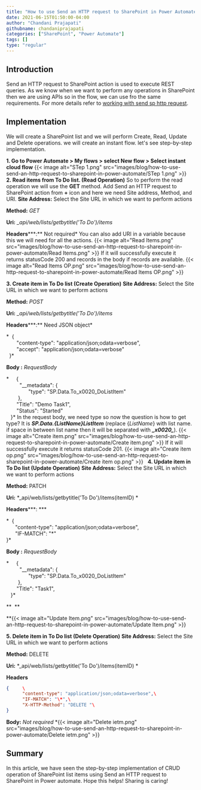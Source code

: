 ```yaml
---
title: "How to use Send an HTTP request to SharePoint in Power Automate?"
date: 2021-06-15T01:50:00-04:00
author: "Chandani Prajapati"
githubname: chandaniprajapati
categories: ["SharePoint", "Power Automate"]
tags: []
type: "regular"
---
```


## Introduction 

Send an HTTP request to SharePoint action is used to execute REST
queries. As we know when we want to perform any operations in SharePoint
then we are using APIs so in the flow, we can use fro the same
requirements.
For more details refer to
[working with send sp http request](https://docs.microsoft.com/sharepoint/dev/business-apps/power-automate/guidance/working-with-send-sp-http-request).

## Implementation 

We will create a SharePoint list and we will perform Create, Read,
Update and Delete operations. we will create an instant flow. let's see
step-by-step implementation.
 

**1. Go to Power Automate \> My flows \> select  New flow \> Select
instant cloud flow**
{{< image alt="STep 1.png" src="images/blog/how-to-use-send-an-http-request-to-sharepoint-in-power-automate/STep 1.png" >}}
 
**2. Read items from To Do list. (Read Operation)**
So to perform the read operation we will use the **GET** method.
Add Send an HTTP request to SharePoint action from **+** icon and here
we need Site address, Method, and URI.
**Site Address:** Select the Site URL in which we want to perform
actions

**Method:** *GET*

**Uri:** *\_api/web/lists/getbytitle('To Do')/items*

**Headers*****:** Not required*
You can also add URI in a variable because this we will need for all the
actions.
{{< image alt="Read Items.png" src="images/blog/how-to-use-send-an-http-request-to-sharepoint-in-power-automate/Read Items.png" >}}
If it will successfully execute it returns statusCode 200 and records in
the body if records are available.
{{< image alt="Read Items OP.png" src="images/blog/how-to-use-send-an-http-request-to-sharepoint-in-power-automate/Read Items OP.png" >}}
 

**3. Create item in To Do list (Create Operation)**
**Site Address:** Select the Site URL in which we want to perform
actions

**Method:** *POST*

**Uri:** *\_api/web/lists/getbytitle('To Do')/items*

**Headers*****:** Need JSON object*

*  {\
       "content-type": "application/json;odata=verbose",\
       "accept": "application/json;odata=verbose"\
  }*

**Body :** *RequestBody*

*     {\
         "\_\_metadata": {\
               "type": "SP.Data.To_x0020_DoListItem"\
        },\
       "Title": "Demo Task1",\
       "Status": "Started"\
   }*
In the request body, we need type so now the question is how to get
type? It is ***SP.Data.{ListName}ListItem*** (replace {*ListName*} with
list name. if space in between list name then it will be separated with
***\_x0020\_***).
{{< image alt="Create item.png" src="images/blog/how-to-use-send-an-http-request-to-sharepoint-in-power-automate/Create item.png" >}}
If it will successfully execute it returns statusCode 201.
{{< image alt="Create item op.png" src="images/blog/how-to-use-send-an-http-request-to-sharepoint-in-power-automate/Create item op.png" >}}
 
**4. Update item in To Do list (Update Operation)**
**Site Address:** Select the Site URL in which we want to perform
actions

**Method:** PATCH

**Uri:** *\_api/web/lists/getbytitle('To Do')/items(itemID) *

**Headers*****: ***

*  {\
      "content-type": "application/json;odata=verbose",\
      "IF-MATCH": "\*"\
}*

**Body :** *RequestBody*

*     {\
         "\_\_metadata": {\
               "type": "SP.Data.To_x0020_DoListItem"\
        },\
       "Title": "Task1",\
   }*

**  **

**{{< image alt="Update Item.png" src="images/blog/how-to-use-send-an-http-request-to-sharepoint-in-power-automate/Update Item.png" >}}
 

**5. Delete item in To Do list (Delete Operation)**
**Site Address:** Select the Site URL in which we want to perform
actions

**Method:** DELETE

**Uri:** *\_api/web/lists/getbytitle('To Do')/items(itemID) *

**Headers**

```JSON
{     \
      "content-type": "application/json;odata=verbose",\
      "IF-MATCH": "\*",\
      "X-HTTP-Method": "DELETE "\
}
```

**Body:** *Not required*
*{{< image alt="Delete ietm.png" src="images/blog/how-to-use-send-an-http-request-to-sharepoint-in-power-automate/Delete ietm.png" >}}

## Summary 

In this article, we have seen the step-by-step implementation of CRUD
operation of SharePoint list items using Send an HTTP request to
SharePoint in Power automate.
Hope this helps!
Sharing is caring!
